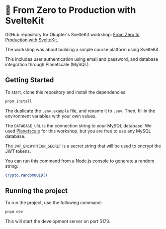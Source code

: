 # 🚀 From Zero to Production with SvelteKit

GitHub repository for Okupter's SvelteKit workshop: [From Zero to Production with SvelteKit](https://www.okupter.com/events/from-zero-to-production-with-sveltekit).

The workshop was about building a simple course platform using SvelteKit.

This includes user authentication using email and password, and database integration through Planetscale (MySQL).

## Getting Started

To start, clone this repository and install the dependencies:

```bash
pnpm install
```

The duplicate the `.env.example` file, and rename it to `.env`. Then, fill in the environment variables with your own values.

The `DATABASE_URL` is the connection string to your MySQL database. We used [Planetscale](https://planetscale.com/) for this workshop, but you are free to use any MySQL database.

The `JWT_ENCRYPTION_SECRET` is a secret string that will be used to encrypt the JWT tokens.

You can run this command from a Node.js console to generate a random string:

```bash
crypto.randomUUID()
```

## Running the project

To run the project, use the following command:

```bash
pnpm dev
```

This will start the development server on port 5173.
